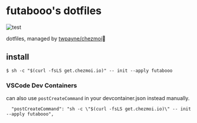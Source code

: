 # futabooo's dotfiles

![test](https://github.com/futabooo/dotfiles/actions/workflows/test.yaml/badge.svg)

dotfiles, managed by [twpayne/chezmoi](https://github.com/twpayne/chezmoi):house_with_garden:

## install

```
$ sh -c "$(curl -fsLS get.chezmoi.io)" -- init --apply futabooo
```

### VSCode Dev Containers

can also use `postCreateCommand` in your devcontainer.json instead manually.

```
  "postCreateCommand": "sh -c \"$(curl -fsLS get.chezmoi.io)\" -- init --apply futabooo",
```